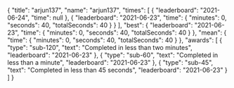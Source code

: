 {
  "title": "arjun137",
  "name": "arjun137",
  "times": [
    {
      "leaderboard": "2021-06-24",
      "time": null
    },
    {
      "leaderboard": "2021-06-23",
      "time": {
        "minutes": 0,
        "seconds": 40,
        "totalSeconds": 40
      }
    }
  ],
  "best": {
    "leaderboard": "2021-06-23",
    "time": {
      "minutes": 0,
      "seconds": 40,
      "totalSeconds": 40
    }
  },
  "mean": {
    "time": {
      "minutes": 0,
      "seconds": 40,
      "totalSeconds": 40
    }
  },
  "awards": [
    {
      "type": "sub-120",
      "text": "Completed in less than two minutes",
      "leaderboard": "2021-06-23"
    },
    {
      "type": "sub-60",
      "text": "Completed in less than a minute",
      "leaderboard": "2021-06-23"
    },
    {
      "type": "sub-45",
      "text": "Completed in less than 45 seconds",
      "leaderboard": "2021-06-23"
    }
  ]
}